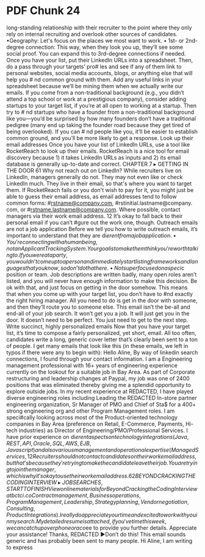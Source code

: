 # PDF Chunk 24

long-standing relationship with their recruiter to the point where they only rely on internal recruiting and overlook other sources of candidates. •Geography: Let's focus on the places we most want to work. • 1st- or 2nd-degree connection: This way, when they look you up, they’ll see some social proof. You can expand this to 3rd-degree connections if needed. Once you have your list, put their LinkedIn URLs into a spreadsheet. Then, do a pass through your targets’ pro# les and see if any of them link to personal websites, social media accounts, blogs, or anything else that will help you # nd common ground with them. Add any useful links in your spreadsheet because we’ll be mining them when we actually write our emails. If you come from a non-traditional background (e.g., you didn’t attend a top school or work at a prestigious company), consider adding startups to your target list, if you’re at all open to working at a startup. Then try to # nd startups who have a founder from a non-traditional background like you—you’d be surprised by how many founders don’t have a traditional pedigree (many end up taking the founder road because they get tired of being overlooked). If you can # nd people like you, it’ll be easier to establish common ground, and you’ll be more likely to get a response. Look up their email addresses Once you have your list of LinkedIn URLs, use a tool like RocketReach to look up their emails. RocketReach is a nice tool for email discovery because 1) it takes LinkedIn URLs as inputs and 2) its email database is generally up-to-date and correct. CHAPTER 7 ▸ GETTING IN THE DOOR 61 Why not reach out on LinkedIn? While recruiters live on LinkedIn, managers generally do not. They may not even like or check LinkedIn much. They live in their email, so that's where you want to target them. If RocketReach fails or you don't wish to pay for it, you might just be able to guess their email address, as email addresses tend to follow common forms: #rstname@company.com, #rstinitial.lastname@company. com, or #rstname.lastname@company.com. Where possible, contact managers via their work email address. 12 It’s okay to fall back to their personal email if you can’t #gure out the work one, though. Outreach emails are not a job application Before we tell you how to write outreach emails, it’s important to understand that they are di$erent from a job application. • Yo u ’r e c o n n e c t i n g w i t h a h u m a n b e i n g , n o t a n A p p l i c a n t Tr a c k i n g S y s t e m . Your goal is to make them think you’re worth talking to. If you were at a party, you wouldn’t come up to a person and immediately start listing frameworks and languages that you know, so don’t do that here. • Not super focused on a speci$c position or team. Job descriptions are written badly, many open roles aren’t listed, and you will never have enough information to make this decision. Be ok with that, and just focus on getting in the door somehow. This means that when you come up with your target list, you don’t have to #nd exactly the right hiring manager. All you need to do is get in the door with someone, and then they’ll route you to someone else. This email isn’t the be-all and end-all of your job search. It won’t get you a job. It will just get you in the door. It doesn’t need to be perfect. You just need to get to the next step. Write succinct, highly personalized emails Now that you have your target list, it’s time to compose a fairly personalized, yet short, email. All too often, candidates write a long, generic cover letter that’s clearly been sent to a ton of people. I get many emails that look like this (in these emails, we left in typos if there were any to begin with): Hello Aline, By way of linkedin search connections, I found through your contact information. I am a Engineering management professional with 16+ years of engineering experience currently on the lookout for a suitable job in Bay Area. As part of Corporate restructuring and leadership changes at Paypal, my job was one of 2400 positions that was eliminated thereby giving me a splendid opportunity to explore outside jobs. In my recent experience at REDACTED, I have played diverse engineering roles including Leading the REDACTED In-store partner engineering organization, Sr Manager of PMO and Chief of Sta$ for a 400+ strong engineering org and other Program Management roles. I am speci#cally looking across most of the Product-oriented technology companies in Bay Area (preference on Retail, E-Commerce, Payments, Hi-tech industries) as Director of Engineering/PMO/Professional Services. I have prior experience on di$erent aspects on technology integrations (Java, REST, API, Oracle, SQL, AWS, EJB, Javascript) and also various management and operational expertise (Managed Services, 12 Recruiters should not contact candidates on their work email address, but that's because they're trying to make the candidate leave their job. You are trying to join the manager, which is why it's okay to use their work email address. 62 BEYOND CRACKING THE CODING INTERVIEW ▸ JOB SEARCHES, STAR T TO FINISH View online materials for Beyond Cracking the Coding Interview at bctci.co Contract management, Business operations, Program Management, Leadership, Strategy planning, Vendor negotiation, Consulting, Product Integrations). I really do appreciate your time and excited to work with you in my search. My detailed resume is attached, if you've time this week, we can catch up over phone or a co$ee to provide you further details. Appreciate your assistance! Thanks, REDACTED ▶Don’t do this! This email sounds generic and has probably been sent to many people. Hi Aline, I am writing to express